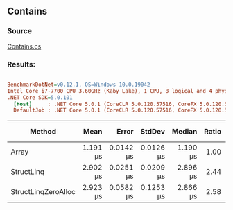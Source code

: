 ﻿## Contains

### Source
[Contains.cs](../../src/StructLinq.Benchmark/Contains.cs)

### Results:
``` ini

BenchmarkDotNet=v0.12.1, OS=Windows 10.0.19042
Intel Core i7-7700 CPU 3.60GHz (Kaby Lake), 1 CPU, 8 logical and 4 physical cores
.NET Core SDK=5.0.101
  [Host]     : .NET Core 5.0.1 (CoreCLR 5.0.120.57516, CoreFX 5.0.120.57516), X64 RyuJIT
  DefaultJob : .NET Core 5.0.1 (CoreCLR 5.0.120.57516, CoreFX 5.0.120.57516), X64 RyuJIT


```
|              Method |     Mean |     Error |    StdDev |   Median | Ratio | RatioSD | Code Size |  Gen 0 | Gen 1 | Gen 2 | Allocated |
|-------------------- |---------:|----------:|----------:|---------:|------:|--------:|----------:|-------:|------:|------:|----------:|
|               Array | 1.191 μs | 0.0142 μs | 0.0126 μs | 1.190 μs |  1.00 |    0.00 |      98 B |      - |     - |     - |         - |
|          StructLinq | 2.902 μs | 0.0251 μs | 0.0209 μs | 2.896 μs |  2.44 |    0.03 |     156 B | 0.0076 |     - |     - |      32 B |
| StructLinqZeroAlloc | 2.923 μs | 0.0582 μs | 0.1253 μs | 2.866 μs |  2.58 |    0.13 |     236 B |      - |     - |     - |         - |
